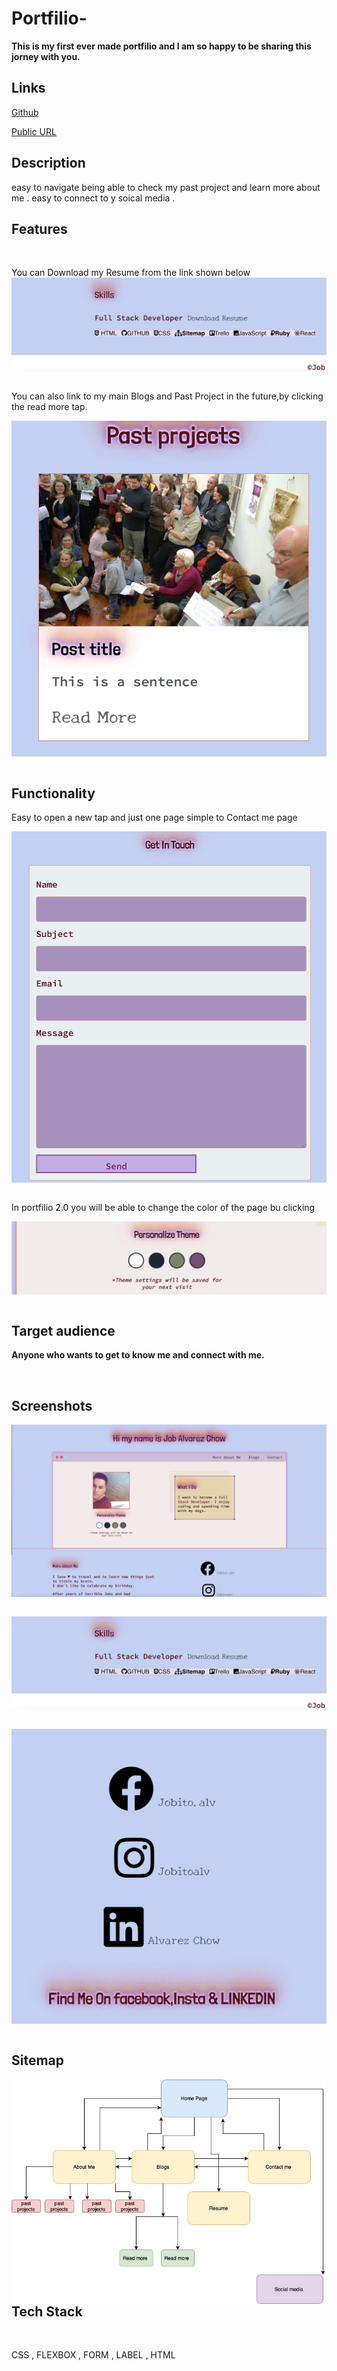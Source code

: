 # Portfilio-
**This is my first ever made portfilio and I am so happy to be sharing this jorney with you.**

## Links

[Github](https://github.com/jobitoalv/Portfilio-.git)

[Public URL](https://affectionate-bell-499582.netlify.app/index.html)

## Description
easy to navigate being able to check my past project and learn more about me . easy to connect to y soical media .

## Features 
<p>&nbsp;</p>
You can Download my Resume from the link shown below 
<img src="images/Screen Shot 2021-04-13 at 11.32.44 am.png"
     alt="resume"
     style="float: left; margin-right: 10px;" />

<p>&nbsp;</p>
You can also link to my main Blogs and Past Project in the future,by clicking the read more tap.

<img src="images/Screen Shot 2021-04-13 at 2.00.57 pm.png"
     alt="past project"
     style="float: left; margin-right: 10px;" />

<p>&nbsp;</p>

## Functionality 

Easy to open a new tap and just one page simple to Contact me page 

<img src="images/Screen Shot 2021-04-13 at 2.13.32 pm.png"
     alt="resume"
     style="float: left; margin-right: 10px;" />
<p>&nbsp;</p>

In portfilio 2.0 you will be able to change the color of the page bu clicking 

<img src="images/Screen Shot 2021-04-13 at 2.16.16 pm.png"
     alt="resume"
     style="float: left; margin-right: 10px;" />

<p>&nbsp;</p>

## Target audience

**Anyone who wants to get to know me and connect with me.**

<p>&nbsp;</p>

## Screenshots

<img src="images/Screen Shot 2021-04-13 at 11.32.09 am.png"
     alt="resume"
     style="float: left; margin-right: 10px;" />
<p>&nbsp;</p>
<img src="images/Screen Shot 2021-04-13 at 11.32.44 am.png"
     alt="resume"
     style="float: left; margin-right: 10px;" />
<p>&nbsp;</p>
<img src="images/Screen Shot 2021-04-13 at 2.23.07 pm.png"
     alt="resume"
     style="float: left; margin-right: 10px;" />
<p>&nbsp;</p>
 
 ## Sitemap

<img src="images/site map.jpg"
     alt="resume"
     style="float: left; margin-right: 10px;" />

## Tech Stack 

<p>&nbsp;</p> 
CSS , FLEXBOX , FORM , LABEL , HTML 
